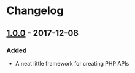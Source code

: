 # Changelog


## [1.0.0] - 2017-12-08
### Added
- A neat little framework for creating PHP APIs


[1.0.0]: https://github.com/matthiasmullie/php-api/compare/b18d85adf4e4fc8432d4f80cf92e82e8c5922c62...1.0.0
